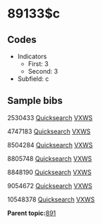 # 89133$c

## Codes

-   Indicators
    -   First: 3
    -   Second: 3
-   Subfield: c

## Sample bibs

2530433 [Quicksearch](https://search.library.yale.edu/catalog/2530433) [VXWS](http://prodorbis.library.yale.edu:7014/vxws/GetHoldingsService?bibId=2530433)

4747183 [Quicksearch](https://search.library.yale.edu/catalog/4747183) [VXWS](http://prodorbis.library.yale.edu:7014/vxws/GetHoldingsService?bibId=4747183)

8504284 [Quicksearch](https://search.library.yale.edu/catalog/8504284) [VXWS](http://prodorbis.library.yale.edu:7014/vxws/GetHoldingsService?bibId=8504284)

8805748 [Quicksearch](https://search.library.yale.edu/catalog/8805748) [VXWS](http://prodorbis.library.yale.edu:7014/vxws/GetHoldingsService?bibId=8805748)

8848190 [Quicksearch](https://search.library.yale.edu/catalog/8848190) [VXWS](http://prodorbis.library.yale.edu:7014/vxws/GetHoldingsService?bibId=8848190)

9054672 [Quicksearch](https://search.library.yale.edu/catalog/9054672) [VXWS](http://prodorbis.library.yale.edu:7014/vxws/GetHoldingsService?bibId=9054672)

10548378 [Quicksearch](https://search.library.yale.edu/catalog/10548378) [VXWS](http://prodorbis.library.yale.edu:7014/vxws/GetHoldingsService?bibId=10548378)

**Parent topic:**[891](../../tags/891/891.md)

